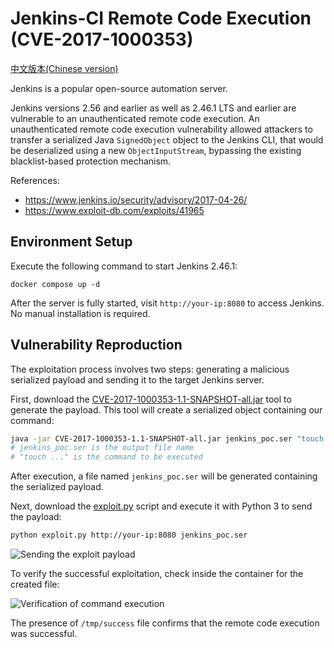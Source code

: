 # Jenkins-CI Remote Code Execution (CVE-2017-1000353)

[中文版本(Chinese version)](README.zh-cn.md)

Jenkins is a popular open-source automation server.

Jenkins versions 2.56 and earlier as well as 2.46.1 LTS and earlier are vulnerable to an unauthenticated remote code execution. An unauthenticated remote code execution vulnerability allowed attackers to transfer a serialized Java `SignedObject` object to the Jenkins CLI, that would be deserialized using a new `ObjectInputStream`, bypassing the existing blacklist-based protection mechanism.

References:

- <https://www.jenkins.io/security/advisory/2017-04-26/>
- <https://www.exploit-db.com/exploits/41965>

## Environment Setup

Execute the following command to start Jenkins 2.46.1:

```
docker compose up -d
```

After the server is fully started, visit `http://your-ip:8080` to access Jenkins. No manual installation is required.

## Vulnerability Reproduction

The exploitation process involves two steps: generating a malicious serialized payload and sending it to the target Jenkins server.

First, download the [CVE-2017-1000353-1.1-SNAPSHOT-all.jar](https://github.com/vulhub/CVE-2017-1000353/releases/download/1.1/CVE-2017-1000353-1.1-SNAPSHOT-all.jar) tool to generate the payload. This tool will create a serialized object containing our command:

```bash
java -jar CVE-2017-1000353-1.1-SNAPSHOT-all.jar jenkins_poc.ser "touch /tmp/success"
# jenkins_poc.ser is the output file name
# "touch ..." is the command to be executed
```

After execution, a file named `jenkins_poc.ser` will be generated containing the serialized payload.

Next, download the [exploit.py](https://github.com/vulhub/CVE-2017-1000353/blob/master/exploit.py) script and execute it with Python 3 to send the payload:

```bash
python exploit.py http://your-ip:8080 jenkins_poc.ser
```

![Sending the exploit payload](1.png)

To verify the successful exploitation, check inside the container for the created file:

![Verification of command execution](2.png)

The presence of `/tmp/success` file confirms that the remote code execution was successful.
